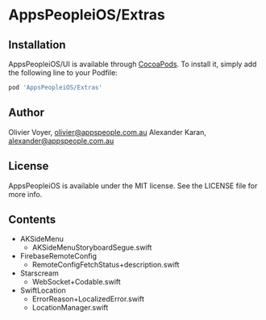 # AppsPeopleiOS/Extras #

## Installation ##

AppsPeopleiOS/UI is available through [CocoaPods](https://cocoapods.org). To install
it, simply add the following line to your Podfile:

```ruby
pod 'AppsPeopleiOS/Extras'
```

## Author ##

Olivier Voyer, olivier@appspeople.com.au
Alexander Karan, alexander@appspeople.com.au

## License ##

AppsPeopleiOS is available under the MIT license. See the LICENSE file for more info.

## Contents ##

* AKSideMenu
    * AKSideMenuStoryboardSegue.swift
* FirebaseRemoteConfig
    * RemoteConfigFetchStatus+description.swift
* Starscream
    * WebSocket+Codable.swift
* SwiftLocation
    * ErrorReason+LocalizedError.swift
    * LocationManager.swift
